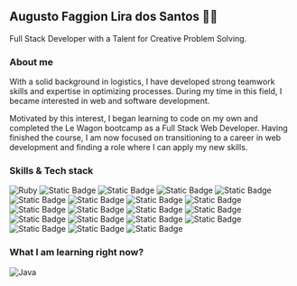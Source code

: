 ## Augusto Faggion Lira dos Santos 👨‍💻
Full Stack Developer with a Talent for Creative Problem Solving.
### About me
With a solid background in logistics, I have developed strong teamwork skills and expertise in optimizing processes. During my time in this field, I became interested in web and software development. 

Motivated by this interest, I began learning to code on my own and completed the Le Wagon bootcamp as a Full Stack Web Developer. Having finished the course, I am now focused on transitioning to a career in web development and finding a role where I can apply my new skills.

### Skills & Tech stack
![Ruby](https://img.shields.io/badge/Ruby-%23CC342D?style=for-the-badge&logo=ruby&logoSize=amg) ![Static Badge](https://img.shields.io/badge/Ruby%20on%20Rails-%23CC342D?style=for-the-badge&logo=rubyonrails&logoSize=amg) ![Static Badge](https://img.shields.io/badge/Javascript-%23F7DF1E?style=for-the-badge&logo=javascript&logoColor=black&logoSize=amg) ![Static Badge](https://img.shields.io/badge/react-%2361DAFB?style=for-the-badge&logo=react&logoColor=black&logoSize=amg) ![Static Badge](https://img.shields.io/badge/sass-%23CC6699?style=for-the-badge&logo=sass&logoColor=white&logoSize=amg) ![Static Badge](https://img.shields.io/badge/Stimulus%20JS-%23F7DF1E?style=for-the-badge&logo=stimulus&logoColor=black&logoSize=amg) ![Static Badge](https://img.shields.io/badge/HTML-%23E34F26?style=for-the-badge&logo=html5&logoColor=white&logoSize=amg) ![Static Badge](https://img.shields.io/badge/CSS3-%231572B6?style=for-the-badge&logo=css3&logoColor=white&logoSize=amg) ![Static Badge](https://img.shields.io/badge/sass-%23CC6699?style=for-the-badge&logo=sass&logoColor=white&logoSize=amg) ![Static Badge](https://img.shields.io/badge/Bootstrap-%237952B3?style=for-the-badge&logo=bootstrap&logoColor=white&logoSize=amg) ![Static Badge](https://img.shields.io/badge/Bulma-%2300D1B2?style=for-the-badge&logo=bulma&logoColor=white&logoSize=amg) ![Static Badge](https://img.shields.io/badge/postgresql-%234169E1?style=for-the-badge&logo=postgresql&logoColor=white&logoSize=amg) ![Static Badge](https://img.shields.io/badge/figma-%23F24E1E?style=for-the-badge&logo=figma&logoColor=white&logoSize=amg) ![Static Badge](https://img.shields.io/badge/git-%23F05032?style=for-the-badge&logo=git&logoColor=white&logoSize=amg) ![Static Badge](https://img.shields.io/badge/ChatGpt-%23412991?style=for-the-badge&logo=openai&logoColor=white&logoSize=amg) ![Static Badge](https://img.shields.io/badge/copilot-%23000000?style=for-the-badge&logo=githubcopilot&logoColor=white&logoSize=amg) ![Static Badge](https://img.shields.io/badge/VS%20Code-%23007ACC?style=for-the-badge&logo=visualstudiocode&logoColor=white&logoSize=amg)
![Static Badge](https://img.shields.io/badge/linux-%23FCC624?style=for-the-badge&logo=linux&logoColor=black&logoSize=amg) ![Static Badge](https://img.shields.io/badge/macos-%23000000?style=for-the-badge&logo=macos&logoColor=white&logoSize=amg) ![Static Badge](https://img.shields.io/badge/windows-%230078D6?style=for-the-badge&logo=windows10&logoColor=white&logoSize=amg)

### What I am learning right now?
![Java](https://img.shields.io/badge/java-%23ED8B00.svg?style=for-the-badge&logo=openjdk&logoColor=white)



















